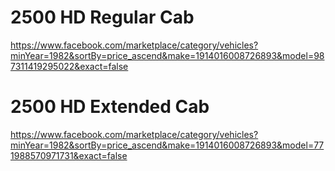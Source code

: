 # 2500 HD Regular Cab
https://www.facebook.com/marketplace/category/vehicles?minYear=1982&sortBy=price_ascend&make=1914016008726893&model=987311419295022&exact=false

# 2500 HD Extended Cab
https://www.facebook.com/marketplace/category/vehicles?minYear=1982&sortBy=price_ascend&make=1914016008726893&model=771988570971731&exact=false
